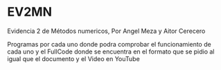 # EV2MN

Evidencia 2 de Métodos numericos, Por Angel Meza y Aitor Cerecero 

Programas por cada uno donde podra comprobar el funcionamiento de cada uno y el FullCode donde se encuentra en el formato que se pidio al igual que el documento y el Video en YouTube
